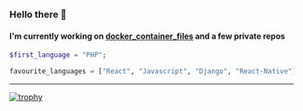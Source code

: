 ### Hello there 👋

#### I'm currently working on <a target="_blank" href="https://github.com/nullsploit/docker_container_files">docker_container_files</a> and a few private repos

````php
$first_language = "PHP";
````
```python
favourite_languages = ["React", "Javascript", "Django", "React-Native"] 
````


<!--<a style="float: right" href="https://github.com/nullsploit">
  <img style="height: 20rem; width: auto" src="https://api.daily.dev/devcards/431342aba49b4f1da9e5710b6ec2ec67.png?r=6mk"/>
</a>-->
<hr>

[![trophy](https://github-profile-trophy.vercel.app/?username=nullsploit&theme=onedark)](https://github.com/ryo-ma/github-profile-trophy)
